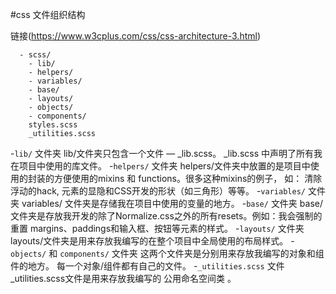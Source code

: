 #css 文件组织结构

链接(https://www.w3cplus.com/css/css-architecture-3.html)
```
  - scss/
    - lib/ 
    - helpers/ 
    - variables/ 
    - base/ 
    - layouts/ 
    - objects/ 
    - components/ 
    styles.scss 
    _utilities.scss
```
-`lib/` 文件夹
    lib/文件夹只包含一个文件 — _lib.scss。 _lib.scss 中声明了所有我在项目中使用的库文件。
-`helpers/` 文件夹
    helpers/文件夹中放置的是项目中使用的封装的方便使用的mixins 和 functions。很多这种mixins的例子，
    如： 清除浮动的hack, 元素的显隐和CSS开发的形状（如三角形）等等。
-`variables/` 文件夹
    variables/ 文件夹是存储我在项目中使用的变量的地方。
-`base/` 文件夹
    base/ 文件夹是存放我开发的除了Normalize.css之外的所有resets。例如：我会强制的重置 margins、paddings和输入框、按钮等元素的样式。
-`layouts/` 文件夹
    layouts/文件夹是用来存放我编写的在整个项目中全局使用的布局样式。
-`objects/` 和 `components/` 文件夹
    这两个文件夹是分别用来存放我编写的对象和组件的地方。 每一个对象/组件都有自己的文件。
-`_utilities.scss` 文件
    _utilities.scss文件是用来存放我编写的 公用命名空间类 。

